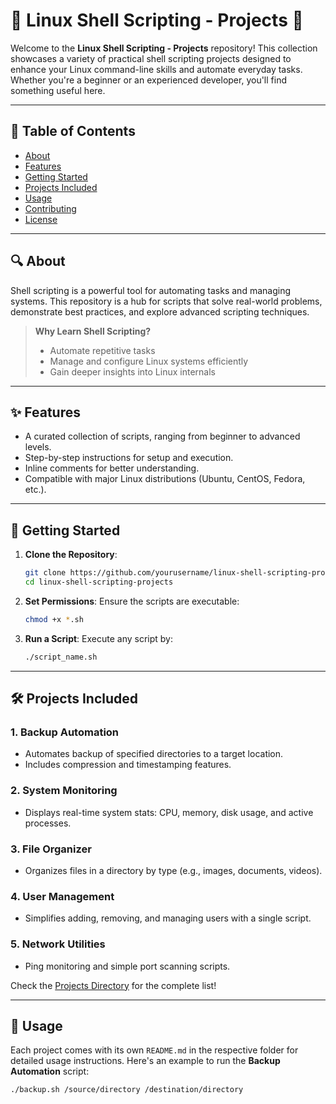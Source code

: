 # 🐧 Linux Shell Scripting - Projects 🚀

Welcome to the **Linux Shell Scripting - Projects** repository! This collection showcases a variety of practical shell scripting projects designed to enhance your Linux command-line skills and automate everyday tasks. Whether you're a beginner or an experienced developer, you'll find something useful here.

---

## 📜 Table of Contents
- [About](#about)
- [Features](#features)
- [Getting Started](#getting-started)
- [Projects Included](#projects-included)
- [Usage](#usage)
- [Contributing](#contributing)
- [License](#license)

---

## 🔍 About
Shell scripting is a powerful tool for automating tasks and managing systems. This repository is a hub for scripts that solve real-world problems, demonstrate best practices, and explore advanced scripting techniques.

> **Why Learn Shell Scripting?**
> - Automate repetitive tasks
> - Manage and configure Linux systems efficiently
> - Gain deeper insights into Linux internals

---

## ✨ Features
- A curated collection of scripts, ranging from beginner to advanced levels.
- Step-by-step instructions for setup and execution.
- Inline comments for better understanding.
- Compatible with major Linux distributions (Ubuntu, CentOS, Fedora, etc.).

---

## 🚀 Getting Started
1. **Clone the Repository**:
    ```bash
    git clone https://github.com/yourusername/linux-shell-scripting-projects.git
    cd linux-shell-scripting-projects
    ```

2. **Set Permissions**:
    Ensure the scripts are executable:
    ```bash
    chmod +x *.sh
    ```

3. **Run a Script**:
    Execute any script by:
    ```bash
    ./script_name.sh
    ```

---

## 🛠️ Projects Included
### 1. **Backup Automation**
- Automates backup of specified directories to a target location.
- Includes compression and timestamping features.

### 2. **System Monitoring**
- Displays real-time system stats: CPU, memory, disk usage, and active processes.

### 3. **File Organizer**
- Organizes files in a directory by type (e.g., images, documents, videos).

### 4. **User Management**
- Simplifies adding, removing, and managing users with a single script.

### 5. **Network Utilities**
- Ping monitoring and simple port scanning scripts.

Check the [Projects Directory](./projects/) for the complete list!

---

## 📖 Usage
Each project comes with its own `README.md` in the respective folder for detailed usage instructions. Here's an example to run the **Backup Automation** script:

```bash
./backup.sh /source/directory /destination/directory
